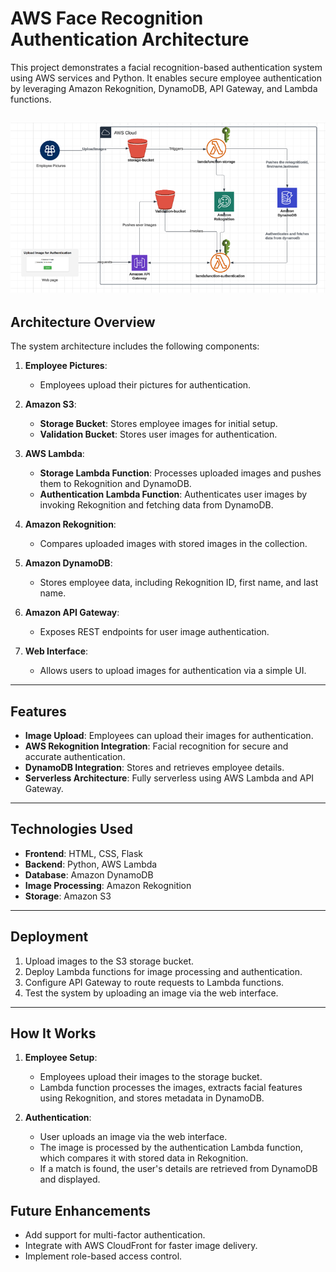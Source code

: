 # AWS Face Recognition Authentication Architecture

This project demonstrates a facial recognition-based authentication system using AWS services and Python. It enables secure employee authentication by leveraging Amazon Rekognition, DynamoDB, API Gateway, and Lambda functions.

![image alt](https://github.com/PrativaGIT/AWS-Face-Recognition-Authentication-Architecture/blob/ee5cb87914176bf686ad9b949fb0664c19520977/Architecture.png)
---

## **Architecture Overview**

The system architecture includes the following components:

1. **Employee Pictures**:
   - Employees upload their pictures for authentication.

2. **Amazon S3**:
   - **Storage Bucket**: Stores employee images for initial setup.
   - **Validation Bucket**: Stores user images for authentication.

3. **AWS Lambda**:
   - **Storage Lambda Function**: Processes uploaded images and pushes them to Rekognition and DynamoDB.
   - **Authentication Lambda Function**: Authenticates user images by invoking Rekognition and fetching data from DynamoDB.

4. **Amazon Rekognition**:
   - Compares uploaded images with stored images in the collection.

5. **Amazon DynamoDB**:
   - Stores employee data, including Rekognition ID, first name, and last name.

6. **Amazon API Gateway**:
   - Exposes REST endpoints for user image authentication.

7. **Web Interface**:
   - Allows users to upload images for authentication via a simple UI.

---

## **Features**

- **Image Upload**: Employees can upload their images for authentication.
- **AWS Rekognition Integration**: Facial recognition for secure and accurate authentication.
- **DynamoDB Integration**: Stores and retrieves employee details.
- **Serverless Architecture**: Fully serverless using AWS Lambda and API Gateway.

---

## **Technologies Used**

- **Frontend**: HTML, CSS, Flask
- **Backend**: Python, AWS Lambda
- **Database**: Amazon DynamoDB
- **Image Processing**: Amazon Rekognition
- **Storage**: Amazon S3

---

## **Deployment**

1. Upload images to the S3 storage bucket.
2. Deploy Lambda functions for image processing and authentication.
3. Configure API Gateway to route requests to Lambda functions.
4. Test the system by uploading an image via the web interface.

---

## **How It Works**

1. **Employee Setup**:
   - Employees upload their images to the storage bucket.
   - Lambda function processes the images, extracts facial features using Rekognition, and stores metadata in DynamoDB.

2. **Authentication**:
   - User uploads an image via the web interface.
   - The image is processed by the authentication Lambda function, which compares it with stored data in Rekognition.
   - If a match is found, the user's details are retrieved from DynamoDB and displayed.

## **Future Enhancements**

- Add support for multi-factor authentication.
- Integrate with AWS CloudFront for faster image delivery.
- Implement role-based access control.


